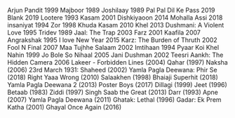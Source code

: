 Arjun Pandit 1999
Majboor 1989
Joshilaay 1989
Pal Pal Dil Ke Pass 2019
Blank 2019
Lootere 1993
Kasam 2001
Dishkiyaoon 2014
Mohalla Assi 2018
insaniyat 1994
Zor 1998
Khuda Kasam 2010
Khel 2013
Dushmani: A Violent Love 1995
Tridev 1989
Jaal: The Trap 2003
Farz 2001
Kaafila 2007
Angrakshak 1995
I love New Year 2015
Karz: The Burden of Thruth 2002
Fool N Final 2007
Maa Tujhhe Salaam 2002
Imtihaan 1994
Pyaar Koi Khel Nahin 1999
Jo Bole So Nihaal 2005
Jani Dushman 2002
Teesri Aankh: The Hidden Camera 2006
Lakeer - Forbidden Lines (2004)
Qahar (1997)
Naksha (2006)
23rd March 1931: Shaheed (2002)
Yamla Pagla Deewana: Phir Se (2018)
Right Yaaa Wrong (2010)
Salaakhen (1998)
Bhaiaji Superhit (2018)
Yamla Pagla Deewana 2 (2013)
Poster Boys (2017)
Dillagi (1999)
Jeet (1996)
Betaab (1983)
Ziddi (1997)
Singh Saab the Great (2013)
Darr (1993)
Apne (2007)
Yamla Pagla Deewana (2011)
Ghatak: Lethal (1996)
Gadar: Ek Prem Katha (2001)
Ghayal Once Again (2016)
